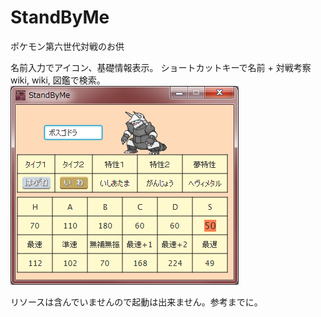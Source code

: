 # StandByMe
ポケモン第六世代対戦のお供

名前入力でアイコン、基礎情報表示。
ショートカットキーで名前 + 対戦考察wiki, wiki, 図鑑で検索。
![image_alt_text](https://github.com/KingC100/StandByMe/blob/master/pr.png?raw=true)

リソースは含んでいませんので起動は出来ません。参考までに。